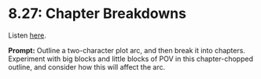 # 8.27: Chapter Breakdowns 

Listen [here](http://www.writingexcuses.com/2013/07/07/writing-excuses-8-27-chapter-breakdowns/). 

**Prompt:** Outline a two-character plot arc, and then break it into chapters. Experiment with big blocks and little blocks of POV in this chapter-chopped outline, and consider how this will affect the arc.
